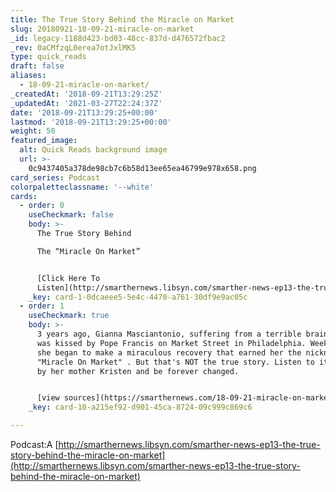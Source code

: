 ```yaml
---
title: The True Story Behind the Miracle on Market
slug: 20180921-18-09-21-miracle-on-market
_id: legacy-1188d423-bd03-48cc-837d-d476572fbac2
_rev: 0aCMfzqL0erea7otJxlMK5
type: quick_reads
draft: false
aliases:
  - 18-09-21-miracle-on-market/
_createdAt: '2018-09-21T13:29:25Z'
_updatedAt: '2021-03-27T22:24:37Z'
date: '2018-09-21T13:29:25+00:00'
lastmod: '2018-09-21T13:29:25+00:00'
weight: 50
featured_image:
  alt: Quick Reads background image
  url: >-
    0c9437405a378de98cb7c6b58d13ee65ea46799e978x658.png
card_series: Podcast
colorpaletteclassname: '--white'
cards:
  - order: 0
    useCheckmark: false
    body: >-
      The True Story Behind  

      The “Miracle On Market”


      [Click Here To
      Listen](http://smarthernews.libsyn.com/smarther-news-ep13-the-true-story-behind-the-miracle-on-market)
    _key: card-1-0dcaeee5-5e4c-4470-a761-30df9e9ac05c
  - order: 1
    useCheckmark: true
    body: >-
      3 years ago, Gianna Masciantonio, suffering from a terrible brain tumor,
      was kissed by Pope Francis on Market Street in Philadelphia. Weeks later,
      she began to make a miraculous recovery that earned her the nickname
      "Miracle On Market" . But that's NOT the true story. Listen to it as told
      by her mother Kristen and be forever changed.


      [view sources](https://smarthernews.com/18-09-21-miracle-on-market/)
    _key: card-10-a215ef92-d901-45ca-8724-09c999c869c6

---
```

Podcast:A [http://smarthernews.libsyn.com/smarther-news-ep13-the-true-story-behind-the-miracle-on-market](http://smarthernews.libsyn.com/smarther-news-ep13-the-true-story-behind-the-miracle-on-market)